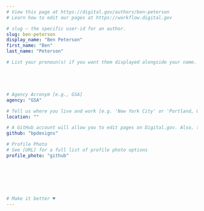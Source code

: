 ```yaml
---
# View this page at https://digital.gov/authors/ben-peterson
# Learn how to edit our pages at https://workflow.digital.gov

# slug — the specific user-id for an author.
slug: ben-peterson
display_name: "Ben Peterson"
first_name: "Ben"
last_name: "Peterson"

# List your pronoun(s) if you want them displayed alongside your name. If blank, we'll use just your name. Learn more http://mypronouns.org





# Agency Acronym [e.g., GSA]
agency: "GSA"

# Tell us where you live and work [e.g. 'New York City' or 'Portland, OR']
location: ""

# A GitHub account will allow you to edit pages on Digital.gov. Also, the image used in your GitHub account can be used to populate your digital.gov profile photo. Learn more about getting a Github account at [URL]
github: "bpdesigns"

# Profile Photo
# See [URL] for a full list of profile photo options
profile_photo: "github"







# Make it better ♥
---
```

